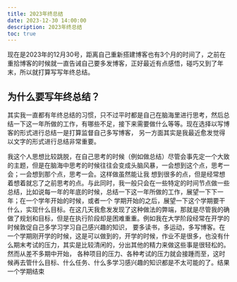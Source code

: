 ```yaml
---
title: 2023年终总结
date: 2023-12-30 14:00:00
description: 2023年终总结
toc: true
---
```


现在是2023年的12月30号，距离自己重新搭建博客也有3个月的时间了，之前在重拾博客的时候就一直告诫自己要多发博客，正好最近有点感悟，碰巧又到了年末，所以就打算写写年终总结。  

## 为什么要写年终总结？

其实我一直都有年终总结的习惯，只不过平时都是自己在脑海里进行思考，然后总结一下这一年所做的工作，有哪些不足，接下来需要做什么等等。现在选择以写博客的形式进行总结一是打算监督自己多写博客，
另一方面其实是我最近愈发觉得以文字的形式进行总结非常重要。  

我这个人思想比较跳脱，在自己思考的时候（例如做总结）尽管会事先定一个大致的主题，但是在脑海中思考的时候往往会变成头脑风暴，一会想到这个点，思考一会；一会想到那个点，思考一会。这样做虽然能让我
想到很多的点，但是经常想着想着就忘了之前思考的点。与此同时，我一般只会在一些特定的时间节点做一些总结，比如说每一年的年底的时候，总结一下这一年所做的工作，展望一下下一年；在一个学年开始的时候，或者一个
学期开始的之后，展望一下这个学期要干什么，实现什么目标。在这几天我愈发发现了这种做法的弊端，那就是尽管我的确做了规划和目标，但是在执行阶段却是困难重重。例如我在大学阶段经常在开学的时候敦促自己多学习学习自己感兴趣的知识，
要多读书，多运动，多写博客。在一个学期刚开学的时候，这是可以做到的，开学的时候，作业不是很多，也没有什么期末考试的压力，其实是比较清闲的，分出其他的精力来做这些事是很轻松的。然而从差不多期中开始，
各种项目的压力、各种考试的压力就会接踵而至，这时候再去管什么目标、什么任务、什么多学习感兴趣的知识都是不太可能的了。结果一个学期结束